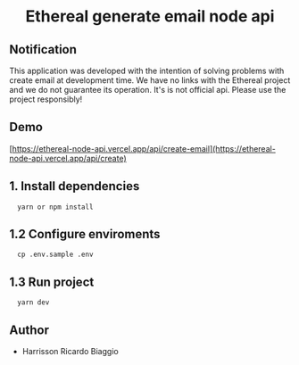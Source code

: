 <h1 align="center">Ethereal generate email node api</h1>

## Notification
  This application was developed with the intention of solving problems with create email at development time. We have no links with the
  Ethereal project and we do not guarantee its operation.
  It's is not official api.
  Please use the project responsibly!

## Demo
[https://ethereal-node-api.vercel.app/api/create-email](https://ethereal-node-api.vercel.app/api/create)

## 1. Install dependencies
```
  yarn or npm install
```

## 1.2 Configure enviroments
```
  cp .env.sample .env
```

## 1.3 Run project
```
  yarn dev
```

## Author
- Harrisson Ricardo Biaggio
